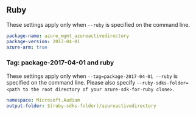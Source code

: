 ## Ruby

These settings apply only when `--ruby` is specified on the command line.

```yaml
package-name: azure_mgmt_azureactivedirectory
package-version: 2017-04-01
azure-arm: true
```

### Tag: package-2017-04-01 and ruby

These settings apply only when `--tag=package-2017-04-01 --ruby` is specified on the command line.
Please also specify `--ruby-sdks-folder=<path to the root directory of your azure-sdk-for-ruby clone>`.

```yaml $(tag) == 'package-2017-04-01' && $(ruby)
namespace: Microsoft.Aadiam
output-folder: $(ruby-sdks-folder)/azureactivedirectory
```
